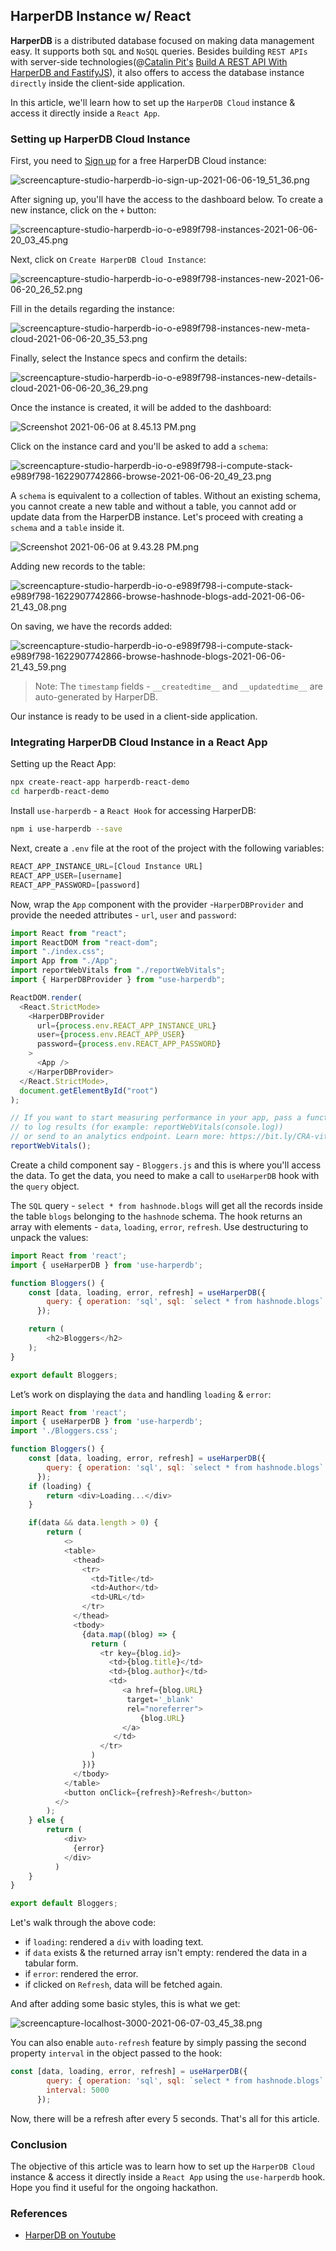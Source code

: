 ## HarperDB Instance w/ React

**HarperDB** is a distributed database focused on making data management easy. It supports both `SQL` and `NoSQL` queries. Besides building `REST APIs` with server-side technologies(@[Catalin Pit's](@Catalinpit) [Build A REST API With HarperDB and FastifyJS](https://catalins.tech/build-a-rest-api-with-harperdb-and-fastifyjs)), it also offers to access the database instance `directly` inside the client-side application.

In this article, we'll learn how to set up the `HarperDB Cloud` instance & access it directly inside a `React App`.

### Setting up HarperDB Cloud Instance

First, you need to [Sign up](https://studio.harperdb.io/sign-up) for a free HarperDB Cloud instance:

![screencapture-studio-harperdb-io-sign-up-2021-06-06-19_51_36.png](https://cdn.hashnode.com/res/hashnode/image/upload/v1622989589813/yDoHt8SYL.png)

After signing up, you'll have the access to the dashboard below. To create a new instance, click on the `+` button:

![screencapture-studio-harperdb-io-o-e989f798-instances-2021-06-06-20_03_45.png](https://cdn.hashnode.com/res/hashnode/image/upload/v1622990996993/bTkkL1sNr.png)

Next, click on `Create HarperDB Cloud Instance`:

![screencapture-studio-harperdb-io-o-e989f798-instances-new-2021-06-06-20_26_52.png](https://cdn.hashnode.com/res/hashnode/image/upload/v1622991552380/0LGWbCvOL.png)

Fill in the details regarding the instance:

![screencapture-studio-harperdb-io-o-e989f798-instances-new-meta-cloud-2021-06-06-20_35_53.png](https://cdn.hashnode.com/res/hashnode/image/upload/v1622992027412/o0242yMt1O.png)

Finally, select the Instance specs and confirm the details:

![screencapture-studio-harperdb-io-o-e989f798-instances-new-details-cloud-2021-06-06-20_36_29.png](https://cdn.hashnode.com/res/hashnode/image/upload/v1622992123755/y3s2vAm-E.png)

Once the instance is created, it will be added to the dashboard:

![Screenshot 2021-06-06 at 8.45.13 PM.png](https://cdn.hashnode.com/res/hashnode/image/upload/v1622992542386/EAPU4fe_e.png)

Click on the instance card and you'll be asked to add a `schema`:

![screencapture-studio-harperdb-io-o-e989f798-i-compute-stack-e989f798-1622907742866-browse-2021-06-06-20_49_23.png](https://cdn.hashnode.com/res/hashnode/image/upload/v1622993086578/QLG8D-7uD.png)

A `schema` is equivalent to a collection of tables. Without an existing schema, you cannot create a new table and without a table, you cannot add or update data from the HarperDB instance. Let's proceed with creating a `schema` and a `table` inside it.

![Screenshot 2021-06-06 at 9.43.28 PM.png](https://cdn.hashnode.com/res/hashnode/image/upload/v1622996074936/eh7e8VeM5.png)

Adding new records to the table:

![screencapture-studio-harperdb-io-o-e989f798-i-compute-stack-e989f798-1622907742866-browse-hashnode-blogs-add-2021-06-06-21_43_08.png](https://cdn.hashnode.com/res/hashnode/image/upload/v1622996332179/bma-lDFl_.png)

On saving, we have the records added:

![screencapture-studio-harperdb-io-o-e989f798-i-compute-stack-e989f798-1622907742866-browse-hashnode-blogs-2021-06-06-21_43_59.png](https://cdn.hashnode.com/res/hashnode/image/upload/v1622996482930/XvTrJYkCu.png)

> Note: The `timestamp` fields - `__createdtime__` and `__updatedtime__` are auto-generated by HarperDB. 

Our instance is ready to be used in a client-side application.

### Integrating HarperDB Cloud Instance in a React App

Setting up the React App:
```bash
npx create-react-app harperdb-react-demo
cd harperdb-react-demo
```

Install `use-harperdb` - a `React Hook` for accessing HarperDB:
```bash
npm i use-harperdb --save
```

Next, create a `.env` file at the root of the project with the following variables:
```js
REACT_APP_INSTANCE_URL=[Cloud Instance URL]
REACT_APP_USER=[username]
REACT_APP_PASSWORD=[password]
```

Now, wrap the `App` component with the provider -`HarperDBProvider` and provide the needed attributes - `url`, `user` and `password`:
```js
import React from "react";
import ReactDOM from "react-dom";
import "./index.css";
import App from "./App";
import reportWebVitals from "./reportWebVitals";
import { HarperDBProvider } from "use-harperdb";

ReactDOM.render(
  <React.StrictMode>
    <HarperDBProvider
      url={process.env.REACT_APP_INSTANCE_URL}
      user={process.env.REACT_APP_USER}
      password={process.env.REACT_APP_PASSWORD}
    >
      <App />
    </HarperDBProvider>
  </React.StrictMode>,
  document.getElementById("root")
);

// If you want to start measuring performance in your app, pass a function
// to log results (for example: reportWebVitals(console.log))
// or send to an analytics endpoint. Learn more: https://bit.ly/CRA-vitals
reportWebVitals();
```

Create a child component say - `Bloggers.js` and this is where you'll access the data. To get the data, you need to make a call to `useHarperDB` hook with the `query` object. 

The `SQL` query - `select * from hashnode.blogs` will get all the records inside the table `blogs` belonging to the `hashnode` schema. The hook returns an array with elements - `data`, `loading`, `error`, `refresh`. Use destructuring to unpack the values:
```js
import React from 'react';
import { useHarperDB } from 'use-harperdb';

function Bloggers() {
    const [data, loading, error, refresh] = useHarperDB({
        query: { operation: 'sql', sql: `select * from hashnode.blogs` },
      });

    return (
        <h2>Bloggers</h2>
    );
}

export default Bloggers;
```

Let’s work on displaying the `data` and handling `loading` & `error`:
```js
import React from 'react';
import { useHarperDB } from 'use-harperdb';
import './Bloggers.css';

function Bloggers() {
    const [data, loading, error, refresh] = useHarperDB({
        query: { operation: 'sql', sql: `select * from hashnode.blogs` },
      });
    if (loading) {
        return <div>Loading...</div>
    } 

    if(data && data.length > 0) {
        return (
            <>
            <table>
              <thead>
                <tr>
                  <td>Title</td>
                  <td>Author</td>
                  <td>URL</td>
                </tr>
              </thead>
              <tbody>
                {data.map((blog) => {
                  return (
                    <tr key={blog.id}>
                      <td>{blog.title}</td>
                      <td>{blog.author}</td>
                      <td>
                         <a href={blog.URL} 
                          target='_blank' 
                          rel="noreferrer">
                             {blog.URL}
                         </a>
                       </td>
                    </tr>
                  )
                })}
              </tbody>
            </table>
            <button onClick={refresh}>Refresh</button>
          </>
        );
    } else {
        return (
            <div>
              {error}
            </div>
          )
    }
}

export default Bloggers;
```

Let's walk through the above code:
- if `loading`: rendered a `div` with loading text.
- if `data` exists & the returned array isn't empty: rendered the data in a tabular form.
- if `error`: rendered the error.
- if clicked on `Refresh`, data will be fetched again.

And after adding some basic styles, this is what we get:

![screencapture-localhost-3000-2021-06-07-03_45_38.png](https://cdn.hashnode.com/res/hashnode/image/upload/v1623017826838/bHUFsAxjs.png)

You can also enable `auto-refresh` feature by simply passing the second property `interval` in the object passed to the hook:
```js
const [data, loading, error, refresh] = useHarperDB({
        query: { operation: 'sql', sql: `select * from hashnode.blogs` },
        interval: 5000
      });
```

Now, there will be a refresh after every 5 seconds. That's all for this article.

### Conclusion

The objective of this article was to learn how to set up the `HarperDB Cloud` instance & access it directly inside a `React App` using the `use-harperdb` hook. Hope you find it useful for the ongoing hackathon.

### References
- [HarperDB on Youtube](https://www.youtube.com/channel/UCHpAvGA5LxoPUOSBVnlGMZQ)



